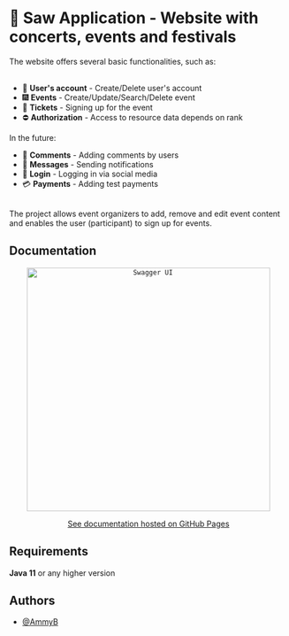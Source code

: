 # :date: Saw Application - Website with concerts, events and festivals

The website offers several basic functionalities, such as:
<br /><br />
* :bust_in_silhouette: **User's account** - Create/Delete user's account
* :fireworks: **Events** - Create/Update/Search/Delete event
* :ticket: **Tickets** - Signing up for the event
* :no_entry: **Authorization** - Access to resource data depends on rank

In the future:
* :speech_balloon: **Comments** - Adding comments by users
* :e-mail: **Messages** - Sending notifications
* :closed_lock_with_key: **Login** - Logging in via social media
* :credit_card: **Payments** - Adding test payments
  <br /><br />

The project allows event organizers to add, remove and edit event content and enables the user (participant) to sign up for events.

## Documentation
<div align="center">
<code><img height="440" src="https://github.com/AmmyB/SAW/assets/113260620/f46715b3-cb17-4fee-a73e-30a2840f580f" alt="Swagger UI" title="Swagger UI"/></code>

<p></p>

[See documentation hosted on GitHub Pages](https://ammyb.github.io/SAW/)

</div>

## Requirements

**Java 11** or any higher version

## Authors

- [@AmmyB](https://github.com/AmmyB)
